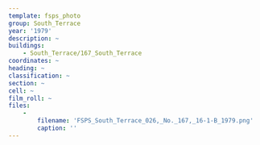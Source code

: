 ```yaml
---
template: fsps_photo
group: South_Terrace
year: '1979'
description: ~
buildings:
    - South_Terrace/167_South_Terrace
coordinates: ~
heading: ~
classification: ~
section: ~
cell: ~
film_roll: ~
files:
    -
        filename: 'FSPS_South_Terrace_026,_No._167,_16-1-B_1979.png'
        caption: ''
---
```

